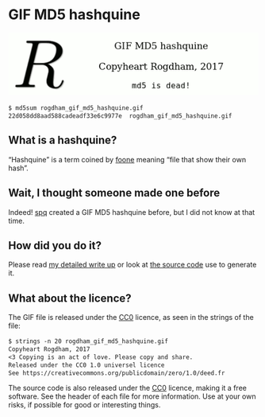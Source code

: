GIF MD5 hashquine
=================

![GIF MD5 hashquine by Rogdham](rogdham_gif_md5_hashquine.gif?raw=true)

    $ md5sum rogdham_gif_md5_hashquine.gif
    22d058dd8aad588cadeadf33e6c9977e  rogdham_gif_md5_hashquine.gif


What is a hashquine?
--------------------

“Hashquine” is a term coined by
[foone](https://twitter.com/Foone/status/839213095901765632)
meaning “file that show their own hash”.


Wait, I thought someone made one before
---------------------------------------

Indeed! [spq](https://twitter.com/__spq__/status/838583044260904960)
created a GIF MD5 hashquine before, but I did not know at that time.


How did you do it?
------------------

Please read [my detailed write up][writeup] or look at [the source code](src)
use to generate it.


[writeup]: http://r.rogdham.net/30


What about the licence?
-----------------------

The GIF file is released under the [CC0][] licence, as seen in the strings of
the file:

    $ strings -n 20 rogdham_gif_md5_hashquine.gif
    Copyheart Rogdham, 2017
    <3 Copying is an act of love. Please copy and share.
    Released under the CC0 1.0 universel licence
    See https://creativecommons.org/publicdomain/zero/1.0/deed.fr

The source code is also released under the [CC0][] licence, making it a free
software. See the header of each file for more information. Use at your own
risks, if possible for good or interesting things.


[CC0]: https://creativecommons.org/publicdomain/zero/1.0/deed.fr
